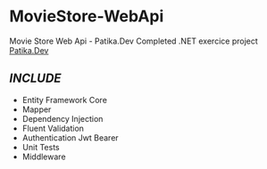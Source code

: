 # MovieStore-WebApi
Movie Store Web Api - Patika.Dev Completed .NET exercice project [Patika.Dev](https://academy.patika.dev/)

## *INCLUDE*

- Entity Framework Core
- Mapper
- Dependency Injection
- Fluent Validation
- Authentication Jwt Bearer
- Unit Tests
- Middleware
